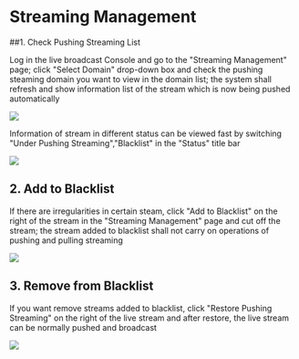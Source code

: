 # Streaming Management


##1. Check Pushing Streaming List

Log in the live broadcast Console and go to the "Streaming Management" page; click "Select Domain" drop-down box and check the pushing steaming domain you want to view in the domain list; the system shall refresh and show information list of the stream which is now being pushed automatically

![](https://github.com/jdcloudcom/cn/blob/edit/image/live-video/%E6%B5%81%E7%AE%A1%E7%90%86-%E6%B5%81%E6%9F%A5%E7%9C%8B%E5%9F%9F%E5%90%8D%E9%80%89%E6%8B%A9.png)

Information of stream in different status can be viewed fast by switching "Under Pushing Streaming","Blacklist" in the "Status" title bar

![](https://github.com/jdcloudcom/cn/blob/edit/image/live-video/%E6%B5%81%E7%AE%A1%E7%90%86-%E6%B5%81%E6%9F%A5%E7%9C%8B-%E7%8A%B6%E6%80%81%E5%88%87%E6%8D%A2.png)

## 2. Add to Blacklist

If there are irregularities in certain steam, click "Add to Blacklist" on the right of the stream in the "Streaming Management" page and cut off the stream; the stream added to blacklist shall not carry on operations of pushing and pulling streaming

![](https://github.com/jdcloudcom/cn/blob/edit/image/live-video/%E6%B5%81%E7%AE%A1%E7%90%86-%E6%B5%81%E6%9F%A5%E7%9C%8B-%E5%8A%A0%E5%85%A5%E9%BB%91%E5%90%8D%E5%8D%95.png)

## 3. Remove from Blacklist

If you want remove streams added to blacklist, click "Restore Pushing Streaming" on the right of the live stream and after restore, the live stream can be normally pushed and broadcast

![](https://github.com/jdcloudcom/cn/blob/edit/image/live-video/%E6%B5%81%E7%AE%A1%E7%90%86-%E6%B5%81%E6%9F%A5%E7%9C%8B-%E6%81%A2%E5%A4%8D%E6%8E%A8%E6%B5%81.png)
